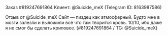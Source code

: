 Заказ #819247691864
Клиент: @Suicide_meX (Telegram ID: 8163987586)

Отзыв от @Suicide_meX
Сайт — пиздец как атмосферный. Будто мне в мозги залезли и выложили всё что там творится кровь.
10/10, ибо даже я не смог бы сделать криповее.
(#819247691864 / TG: @Suicide_meX)
